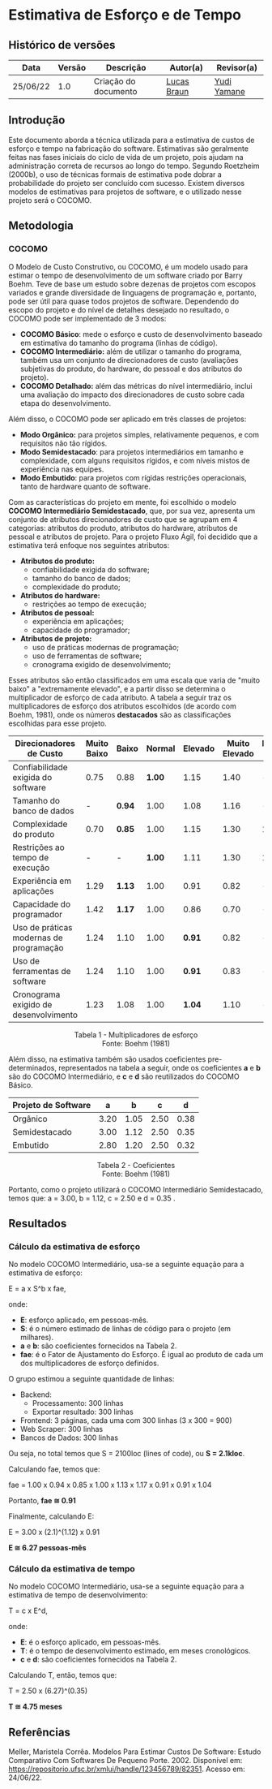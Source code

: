 # Estimativa de Esforço e de Tempo

## Histórico de versões
| Data     | Versão | Descrição            | Autor(a)                               | Revisor(a)                                  |
| -------- | ------ | -------------------- | -------------------------------------- | ------------------------------------------- |
| 25/06/22 | 1.0    | Criação do documento | [Lucas Braun](https://github.com/lbvx) | [Yudi Yamane](https://github.com/yudi-azvd) |

## Introdução

Este documento aborda a técnica utilizada para a estimativa de custos de esforço e tempo na fabricação do software. Estimativas são geralmente feitas nas fases iniciais do ciclo de vida de um projeto, pois ajudam na administração correta de recursos ao longo do tempo. Segundo Roetzheim (2000b), o uso de técnicas formais de estimativa pode dobrar a probabilidade do projeto ser concluído com sucesso. Existem diversos modelos de estimativas para projetos de software, e o utilizado nesse projeto será o COCOMO.

## Metodologia

### COCOMO

O Modelo de Custo Construtivo, ou COCOMO, é um modelo usado para estimar o tempo de desenvolvimento de um software criado por Barry Boehm. Teve de base um estudo sobre dezenas de projetos com escopos variados e grande diversidade de linguagens de programação e, portanto, pode ser útil para quase todos projetos de software. Dependendo do escopo do projeto e do nível de detalhes desejado no resultado, o COCOMO pode ser implementado de 3 modos:

- **COCOMO Básico**: mede o esforço e custo de desenvolvimento baseado em estimativa do tamanho do programa (linhas de código).
- **COCOMO Intermediário:** além de utilizar o tamanho do programa, também usa um conjunto de direcionadores de custo (avaliações subjetivas do produto, do hardware, do pessoal e dos atributos do projeto).
- **COCOMO Detalhado:** além das métricas do nível intermediário, inclui uma avaliação do impacto dos direcionadores de custo sobre cada etapa do desenvolvimento.

Além disso, o COCOMO pode ser aplicado em três classes de projetos:

- **Modo Orgânico:** para projetos simples, relativamente pequenos, e com requisitos não tão rígidos.
- **Modo Semidestacado**: para projetos intermediários em tamanho e complexidade, com alguns requisitos rígidos, e com níveis mistos de experiência nas equipes.
- **Modo Embutido**: para projetos com rígidas restrições operacionais, tanto de hardware quanto de software.

Com as características do projeto em mente, foi escolhido o modelo **COCOMO Intermediário Semidestacado**, que, por sua vez, apresenta um conjunto de atributos direcionadores de custo que se agrupam em 4 categorias: atributos do produto, atributos do hardware, atributos de pessoal e atributos de projeto. Para o projeto Fluxo Ágil, foi decidido que a estimativa terá enfoque nos seguintes atributos:

- **Atributos do produto:**
  - confiabilidade exigida do software;
  - tamanho do banco de dados;
  - complexidade do produto;
- **Atributos do hardware:**
  - restrições ao tempo de execução;
- **Atributos de pessoal:**
  - experiência em aplicações;
  - capacidade do programador;
- **Atributos de projeto:**
  - uso de práticas modernas de programação;
  - uso de ferramentas de software;
  - cronograma exigido de desenvolvimento;

Esses atributos são então classificados em uma escala que varia de "muito baixo" a "extremamente elevado", e a partir disso se determina o multiplicador de esforço de cada atributo. A tabela a seguir traz os multiplicadores de esforço dos atributos escolhidos (de acordo com Boehm, 1981), onde os números **destacados** são as classificações escolhidas para esse projeto.

| Direcionadores de Custo                 | Muito Baixo | Baixo    | Normal   | Elevado  | Muito Elevado | Extremamente Elevado |
| --------------------------------------- | ----------- | -------- | -------- | -------- | ------------- | -------------------- |
| Confiabilidade exigida do software      | 0.75        | 0.88     | **1.00** | 1.15     | 1.40          | -                    |
| Tamanho do banco de dados               | -           | **0.94** | 1.00     | 1.08     | 1.16          | -                    |
| Complexidade do produto                 | 0.70        | **0.85** | 1.00     | 1.15     | 1.30          | 1.65                 |
| Restrições ao tempo de execução         | -           | -        | **1.00** | 1.11     | 1.30          | 1.66                 |
| Experiência em aplicações               | 1.29        | **1.13** | 1.00     | 0.91     | 0.82          | -                    |
| Capacidade do programador               | 1.42        | **1.17** | 1.00     | 0.86     | 0.70          | -                    |
| Uso de práticas modernas de programação | 1.24        | 1.10     | 1.00     | **0.91** | 0.82          | -                    |
| Uso de ferramentas de software          | 1.24        | 1.10     | 1.00     | **0.91** | 0.83          | -                    |
| Cronograma exigido de desenvolvimento   | 1.23        | 1.08     | 1.00     | **1.04** | 1.10          | -                    |
<p align = "center"> 
Tabela 1 - Multiplicadores de esforço <br>
Fonte: Boehm (1981) 
</p>

Além disso, na estimativa também são usados coeficientes pre-determinados, representados na tabela a seguir, onde os coeficientes **a** e **b** são do COCOMO Intermediário, e **c** e **d** são reutilizados do COCOMO Básico. 

| Projeto de Software | a    | b    | c    | d    |
| ------------------- | ---- | ---- | ---- | ---- |
| Orgânico            | 3.20 | 1.05 | 2.50 | 0.38 |
| Semidestacado       | 3.00 | 1.12 | 2.50 | 0.35 |
| Embutido            | 2.80 | 1.20 | 2.50 | 0.32 |
<p align = "center"> 
Tabela 2 - Coeficientes <br>
Fonte: Boehm (1981) 
</p>

Portanto, como o projeto utilizará o COCOMO Intermediário Semidestacado, temos que: a = 3.00, b = 1.12, c = 2.50 e d = 0.35 .

## Resultados

### Cálculo da estimativa de esforço

No modelo COCOMO Intermediário, usa-se a seguinte equação para a estimativa de esforço:

E = a x S^b x fae,

onde:

- **E**: esforço aplicado, em pessoas-mês.
- **S**: é o número estimado de linhas de código para o projeto (em milhares).
- **a** e **b**: são coeficientes fornecidos na Tabela 2.
- **fae**: é o Fator de Ajustamento do Esforço. É igual ao produto de cada um dos multiplicadores de esforço definidos.

O grupo estimou a seguinte quantidade de linhas:

- Backend:
  - Processamento: 300 linhas
  - Exportar resultado: 300 linhas
- Frontend: 3 páginas, cada uma com 300 linhas (3 x 300 = 900)
- Web Scraper: 300 linhas
- Bancos de Dados: 300 linhas

Ou seja, no total temos que S = 2100loc (lines of code), ou **S = 2.1kloc**.

Calculando fae, temos que:

fae = 1.00 x 0.94 x 0.85 x 1.00 x 1.13 x 1.17 x 0.91 x 0.91 x 1.04

Portanto, **fae ≅ 0.91**

Finalmente, calculando E:

E = 3.00 x (2.1)^(1.12) x 0.91

**E ≅ 6.27 pessoas-mês**

### Cálculo da estimativa de tempo

No modelo COCOMO Intermediário, usa-se a seguinte equação para a estimativa de tempo de desenvolvimento:

T = c x E^d,

onde:

- **E**: é o esforço aplicado, em pessoas-mês.
- **T**: é o tempo de desenvolvimento estimado, em meses cronológicos.
- **c** e **d**: são coeficientes fornecidos na Tabela 2.

Calculando T, então, temos que:

T = 2.50 x (6.27)^(0.35)

**T ≅ 4.75 meses**

## Referências

Meller, Maristela Corrêa. Modelos Para Estimar Custos De Software: Estudo Comparativo Com Softwares De Pequeno Porte. 2002. Disponível em: https://repositorio.ufsc.br/xmlui/handle/123456789/82351. Acesso em: 24/06/22.
